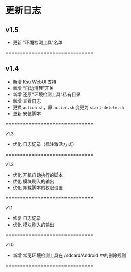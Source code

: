 更新日志 
==============================

## v1.5
- 更新 "环境检测工具"名单

==============================

## v1.4
- 新增 Ksu WebUI 支持
- 新增 “自动清理”开关
- 新增 还原"环境检测工具"私有目录
- 新增 查看日志
- 更换 `action.sh`，原 `action.sh` 变更为 `start-delete.sh`
- 更新 安装脚本

==============================

v1.3
- 优化 日志记录（标注激活方式）

==============================

v1.2
- 优化 开机自动执行的脚本
- 优化 模块刷入的输出
- 优化 卸载脚本的权限设置

==============================

v1.1
- 修复 日志记录
- 优化 模块刷入的输出

==============================

v1.0
- 新增 常见环境检测工具在 /sdcard/Android 中的删除规则

==============================